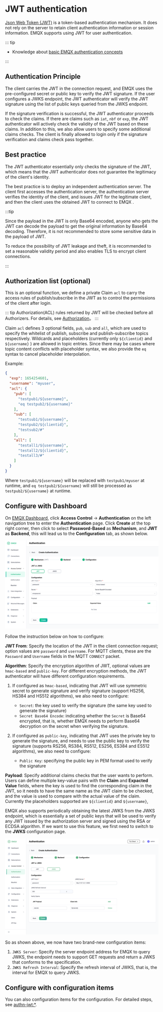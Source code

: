 # JWT authentication

[Json Web Token (JWT)](https://jwt.io/) is a token-based authentication mechanism. It does not rely on the server to retain client authentication information or session information. EMQX supports using JWT for user authentication. 

::: tip

- Knowledge about [basic EMQX authentication concepts](../authn/authn.md)

:::

## Authentication Principle

The client carries the JWT in the connection request, and EMQX uses the pre-configured secret or public key to verify the JWT signature. If the user configures a JWKS endpoint, the JWT authenticator will verify the JWT signature using the list of public keys queried from the JWKS endpoint. 

If the signature verification is successful, the JWT authenticator proceeds to check the claims. If there are claims such as `iat`, `nbf` or `exp`, the JWT authenticator will actively check the validity of the JWT based on these claims. In addition to this, we also allow users to specify some additional claims checks. The client is finally allowed to login only if the signature verification and claims check pass together.

## Best practice

The JWT authenticator essentially only checks the signature of the JWT, which means that the JWT authenticator does not guarantee the legitimacy of the client's identity.

The best practice is to deploy an independent authentication server. The client first accesses the authentication server, the authentication server verifies the identity of the client, and issues JWT for the legitimate client, and then the client uses the obtained JWT to connect to EMQX .

:::tip

Since the payload in the JWT is only Base64 encoded, anyone who gets the JWT can decode the payload to get the original information by Base64 decoding. Therefore, it is not recommended to store some sensitive data in the payload of JWT.

To reduce the possibility of JWT leakage and theft, it is recommended to set a reasonable validity period and also  enables TLS to encrypt client connections.

:::

## Authorization list (optional)

This is an optional function, we define a private Claim `acl` to carry the access rules of publish/subscribe in the JWT as to control the permissions of the client after login.

::: tip
Authorization(ACL) rules returned by JWT will be checked before all Authorizers. For details, see [Authorization](../authz/authz.md)。
:::

Claim `acl` defines 3 optional fields, `pub`, `sub` and `all`, which are used to specify the whitelist of publish, subscribe and publish-subscribe topics respectively. Wildcards and placeholders  (currently only `${clientid}` and `${username}` ) are allowed in topic entries.  Since there may be cases where topic content conflicts with placeholder syntax, we also provide the `eq` syntax to cancel placeholder interpolation. 

Example:

```json
{
  "exp": 1654254601,
  "username": "myuser",
  "acl": {
    "pub": [
      "testpub1/${username}",
      "eq testpub2/${username}"
    ],
    "sub": [
      "testsub1/${username}",
      "testpub2/${clientid}",
      "testsub2/#"
    ],
    "all": [
      "testall1/${username}",
      "testall2/${clientid}",
      "testall3/#"
    ]
  }
}
```

Where `testpub1/${username}` will be replaced with `testpub1/myuser` at runtime, and `eq testpub2/${username}` will still be processed as `testpub2/${username}` at runtime.



## Configure with Dashboard

On [EMQX Dashboard](http://127.0.0.1:18083/#/authentication), click **Access Control** -> **Authentication** on the left navigation tree to enter the **Authentication** page. Click **Create** at the top right corner, then click to select **Password-Based** as **Mechanism**, and **JWT** as **Backend**, this will lead us to the **Configuration** tab, as shown below. 

![JWT](./assets/authn-jwt.png)

Follow the instruction below on how to configure:

**JWT From**: Specify the location of the JWT in the client connection request; option values are `password` and `username`. For MQTT clients, these are the `Password` and `Username` fields in the MQTT `CONNECT` packet.

**Algorithm**: Specify the encryption algorithm of JWT, optional values ​​are `hmac-based` and `public-key`. For different encryption methods, the JWT authenticator will have different configuration requirements.

1. If configured as `hmac-based`, indicating that JWT will use symmetric secret to generate signature and verify signature (support HS256, HS384 and HS512 algorithms), we also need to configure:
   - `Secret`: the key used to verify the signature (the same key used to generate the signature)
   - `Secret Base64 Encode`: indicating whether the `Secret` is Base64 encrypted, that is, whether EMQX needs to perform Base64 decryption on the secret when verifying the signature.

2. If configured as `public-key`, indicating that JWT uses the private key to generate the signature, and needs to use the public key to verify the signature (supports RS256, RS384, RS512, ES256, ES384 and ES512 algorithms), we also need to configure:
   - `Public Key`: specifying the public key in PEM format used to verify the signature

**Payload**: Specify additional claims checks that the user wants to perform. Users can define multiple key-value pairs with the **Claim** and **Expacted Value** fields, where the key is used to find the corresponding claim in the JWT, so it needs to have the same name as the JWT claim to be checked, and the value is used to compare with the actual value of the claim. Currently the placeholders supported are `${clientid}` and `${username}`, 

EMQX also supports periodically obtaining the latest JWKS from the JWKS endpoint, which is essentially a set of public keys that will be used to verify any JWT issued by the authorization server and signed using the RSA or ECDSA algorithm. If we want to use this feature, we first need to switch to the **JWKS** configuration page.

![](./assets/authn-jwt-2.png)

So as shown above, we now have two brand-new configuration items:

1. `JWKS Server`: Specify the server endpoint address for EMQX to query JWKS, the endpoint needs to support GET requests and return a JWKS that conforms to the specification.
2. `JWKS Refresh Interval`: Specify the refresh interval of JWKS, that is, the interval for EMQX to query JWKS.

## Configure with configuration items

You can also configuration items for the configuration. For detailed steps, see [authn-jwt:*](../../configuration/configuration-manual.md#authn-jwt:hmac-based). 
